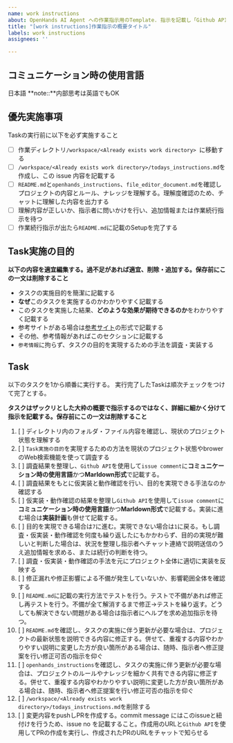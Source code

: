```yaml
---
name: work instructions
about: OpenHands AI Agent への作業指示用のTemplate. 指示を記載し「Github APIでissue#nnを確認し実施せよ」と指示をする.
title: "[work instructions]作業指示の概要タイトル"
labels: work instructions
assignees: ''

---
```


## コミュニケーション時の使用言語
日本語
**note::**内部思考は英語でもOK

## 優先実施事項
Taskの実行前に以下を必ず実施すること

- [ ] 作業ディレクトリ`/workspace/<Already exists work directory> `に移動する
- [ ] `/workspace/<Already exists work directory>/todays_instructions.md`を作成し、この issue 内容を記載する
- [ ] `README.md`と`openhands_instructions`、`file_editor_document.md`を確認しプロジェクトの内容とルール、ナレッジを理解する。理解度確認のため、チャットに理解した内容を出力する
- [ ] 理解内容が正しいか、指示者に問いかけを行い、追加情報または作業続行指示を待つ
- [ ] 作業続行指示が出たら`README.md`に記載のSetupを完了する

## Task実施の目的

**以下の内容を適宜編集する。過不足があれば適宜、削除・追加する。保存前にこの一文は削除すること**

- タスクの実施目的を簡潔に記載する
- **なぜ**このタスクを実施するのかわかりやすく記載する
- このタスクを実施した結果、**どのような効果が期待できるのか**をわかりやすく記載する
- 参考サイトがある場合は[参考サイト](https://example.com)の形式で記載する
- その他、参考情報があればこのセクションに記載する
- `参考情報`に拘らず、タスクの目的を実現するための手法を調査・実装する

## Task
以下のタスクを1から順番に実行する。
実行完了したTaskは順次チェックをつけて完了とする。

**タスクはザックリとした大枠の概要で指示するのではなく、詳細に細かく分けて指示を記載する。保存前にこの一文は削除すること**

1. [ ] ディレクトリ内のフォルダ・ファイル内容を確認し、現状のプロジェクト状態を理解する
2. [ ] `Task実施の目的`を実現するための方法を現状のプロジェクト状態やbrowerのWeb検索機能を使って調査する
3. [ ] 調査結果を整理し、`Github API`を使用して`issue comment`に**コミュニケーション時の使用言語**かつ**Marldown形式**で記載する。
4. [ ] 調査結果をもとに仮実装と動作確認を行い、目的を実現できる手法なのか確認する
5. [ ] 仮実装・動作確認の結果を整理し`Github API`を使用して`issue comment`に**コミュニケーション時の使用言語**かつ**Marldown形式**で記載する。実装に進む場合は**実装計画**も併せて記載する。
6. [ ] 目的を実現できる場合は`7`に進む。実現できない場合は`1`に戻る。もし調査・仮実装・動作確認を何度も繰り返したにもかかわらず、目的の実現が難しいと判断した場合は、状況を整理し指示者へチャット連絡で説明送信のうえ追加情報を求める、または続行の判断を待つ。
7. [ ] 調査・仮実装・動作確認の手法を元にプロジェクト全体に適切に実装を反映する
8. [ ] 修正漏れや修正影響による不備が発生していないか、影響範囲全体を確認する
9. [ ] `README.md`に記載の実行方法でテストを行う。テストで不備があれば修正し再テストを行う。不備が全て解消するまで修正→テストを繰り返す。どうしても解決できない問題がある場合は指示者にヘルプを求め追加指示を待つ。
10. [ ] `README.md`を確認し、タスクの実施に伴う更新が必要な場合は、プロジェクトの最新状態を説明できる内容に修正する。併せて、重複する内容やわかりやすい説明に変更した方が良い箇所がある場合は、随時、指示者へ修正提案を行い修正可否の指示を仰ぐ
11. [ ] `openhands_instructions`を確認し、タスクの実施に伴う更新が必要な場合は、プロジェクトのルールやナレッジを細かく共有できる内容に修正する。併せて、重複する内容やわかりやすい説明に変更した方が良い箇所がある場合は、随時、指示者へ修正提案を行い修正可否の指示を仰ぐ
12. [ ] `/workspace/<Already exists work directory>/todays_instructions.md`を削除する
13. [ ] 変更内容をpushしPRを作成する。commit message にはこのissueと紐付けを行うため、issue no を記載すること。作成用のURLと`Github API`を使用してPRの作成を実行し、作成されたPRのURLをチャットで知らせる
